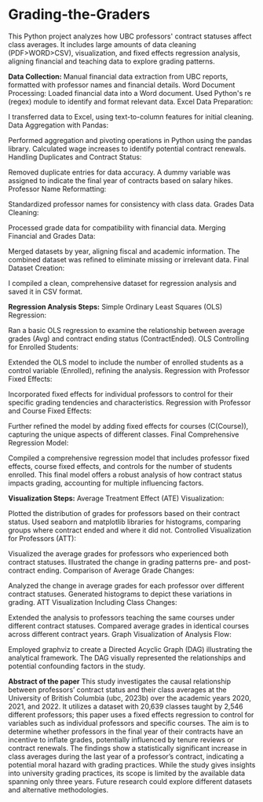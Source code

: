 # Grading-the-Graders
This Python project analyzes how UBC professors' contract statuses affect class averages. It includes large amounts of data cleaning (PDF>WORD>CSV), visualization, and fixed effects regression analysis, aligning financial and teaching data to explore grading patterns.

**Data Collection:**
Manual financial data extraction from UBC reports, formatted with professor names and financial details.
Word Document Processing:
Loaded financial data into a Word document.
Used Python's re (regex) module to identify and format relevant data.
Excel Data Preparation:

I transferred data to Excel, using text-to-column features for initial cleaning.
Data Aggregation with Pandas:

Performed aggregation and pivoting operations in Python using the pandas library.
Calculated wage increases to identify potential contract renewals.
Handling Duplicates and Contract Status:

Removed duplicate entries for data accuracy.
A dummy variable was assigned to indicate the final year of contracts based on salary hikes.
Professor Name Reformatting:

Standardized professor names for consistency with class data.
Grades Data Cleaning:

Processed grade data for compatibility with financial data.
Merging Financial and Grades Data:

Merged datasets by year, aligning fiscal and academic information.
The combined dataset was refined to eliminate missing or irrelevant data.
Final Dataset Creation:

I compiled a clean, comprehensive dataset for regression analysis and saved it in CSV format.

**Regression Analysis Steps:**
Simple Ordinary Least Squares (OLS) Regression:

Ran a basic OLS regression to examine the relationship between average grades (Avg) and contract ending status (ContractEnded).
OLS Controlling for Enrolled Students:

Extended the OLS model to include the number of enrolled students as a control variable (Enrolled), refining the analysis.
Regression with Professor Fixed Effects:

Incorporated fixed effects for individual professors to control for their specific grading tendencies and characteristics.
Regression with Professor and Course Fixed Effects:

Further refined the model by adding fixed effects for courses (C(Course)), capturing the unique aspects of different classes.
Final Comprehensive Regression Model:

Compiled a comprehensive regression model that includes professor fixed effects, course fixed effects, and controls for the number of students enrolled.
This final model offers a robust analysis of how contract status impacts grading, accounting for multiple influencing factors.

**Visualization Steps:**
Average Treatment Effect (ATE) Visualization:

Plotted the distribution of grades for professors based on their contract status.
Used seaborn and matplotlib libraries for histograms, comparing groups where contract ended and where it did not.
Controlled Visualization for Professors (ATT):

Visualized the average grades for professors who experienced both contract statuses.
Illustrated the change in grading patterns pre- and post-contract ending.
Comparison of Average Grade Changes:

Analyzed the change in average grades for each professor over different contract statuses.
Generated histograms to depict these variations in grading.
ATT Visualization Including Class Changes:

Extended the analysis to professors teaching the same courses under different contract statuses.
Compared average grades in identical courses across different contract years.
Graph Visualization of Analysis Flow:

Employed graphviz to create a Directed Acyclic Graph (DAG) illustrating the analytical framework.
The DAG visually represented the relationships and potential confounding factors in the study.


**Abstract of the paper**
This study investigates the causal relationship between professors’ contract status
and their class averages at the University of British Columbia (ubc, 2023b) over
the academic years 2020, 2021, and 2022. It utilizes a dataset with 20,639 classes
taught by 2,546 different professors; this paper uses a fixed effects regression to control
for variables such as individual professors and specific courses. The aim is to
determine whether professors in the final year of their contracts have an incentive
to inflate grades, potentially influenced by tenure reviews or contract renewals. The
findings show a statistically significant increase in class averages during the last year
of a professor’s contract, indicating a potential moral hazard with grading practices.
While the study gives insights into university grading practices, its scope is limited
by the available data spanning only three years. Future research could explore
different datasets and alternative methodologies.
